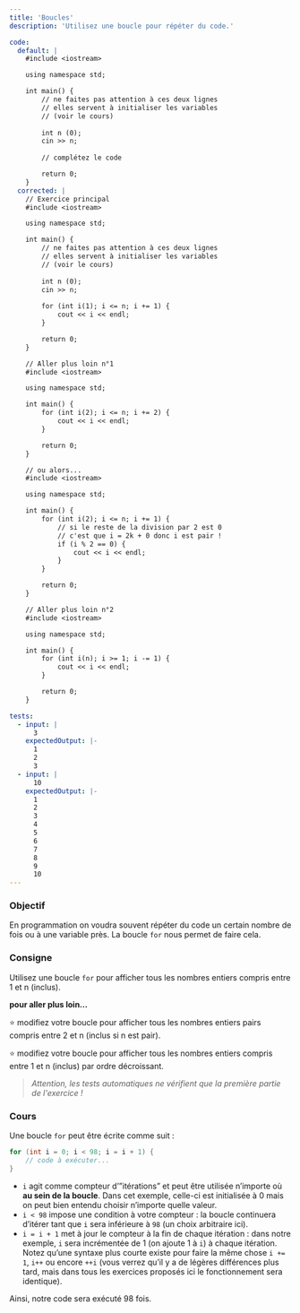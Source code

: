 ```yaml
---
title: 'Boucles'
description: 'Utilisez une boucle pour répéter du code.'

code:
  default: |
    #include <iostream>

    using namespace std;

    int main() {        
        // ne faites pas attention à ces deux lignes
        // elles servent à initialiser les variables
        // (voir le cours)
            
        int n (0);
        cin >> n;
        
        // complétez le code

        return 0;
    }
  corrected: |
    // Exercice principal
    #include <iostream>

    using namespace std;

    int main() {  
        // ne faites pas attention à ces deux lignes
        // elles servent à initialiser les variables
        // (voir le cours)
            
        int n (0);
        cin >> n;
            
        for (int i(1); i <= n; i += 1) {
            cout << i << endl;
        }

        return 0;
    }

    // Aller plus loin n°1
    #include <iostream>

    using namespace std;

    int main() {        
        for (int i(2); i <= n; i += 2) {            
            cout << i << endl;     
        }    

        return 0;
    }

    // ou alors...
    #include <iostream>

    using namespace std;

    int main() {        
        for (int i(2); i <= n; i += 1) {      
            // si le reste de la division par 2 est 0          
            // c'est que i = 2k + 0 donc i est pair !            
            if (i % 2 == 0) {                
                cout << i << endl;            
            }
        }    

        return 0;
    }

    // Aller plus loin n°2
    #include <iostream>

    using namespace std;

    int main() {        
        for (int i(n); i >= 1; i -= 1) {            
            cout << i << endl;        
        }    

        return 0;
    }

tests:
  - input: |
      3
    expectedOutput: |-
      1
      2
      3
  - input: |
      10
    expectedOutput: |-
      1
      2
      3
      4
      5
      6
      7
      8
      9
      10
---
```


### Objectif

En programmation on voudra souvent répéter du code un certain nombre de fois ou à une variable près. La boucle `for` nous permet de faire cela.

### Consigne

Utilisez une boucle `for` pour afficher tous les nombres entiers compris entre 1 et n (inclus).

**pour aller plus loin…**

⭐ modifiez votre boucle pour afficher tous les nombres entiers pairs compris entre 2 et n (inclus si n est pair).

⭐ modifiez votre boucle pour afficher tous les nombres entiers compris entre 1 et n (inclus) par ordre décroissant.

> _Attention, les tests automatiques ne vérifient que la première partie de l'exercice !_

### Cours

Une boucle `for` peut être écrite comme suit :

```java
for (int i = 0; i < 98; i = i + 1) {
	// code à exécuter...
}
```

- `i` agit comme compteur d’”itérations” et peut être utilisée n’importe où **au sein de la boucle**. Dans cet exemple, celle-ci est initialisée à 0 mais on peut bien entendu choisir n’importe quelle valeur.
- `i < 98` impose une condition à votre compteur : la boucle continuera d’itérer tant que `i` sera inférieure à `98` (un choix arbitraire ici).
- `i = i + 1` met à jour le compteur à la fin de chaque itération : dans notre exemple, `i` sera incrémentée de 1 (on ajoute 1 à `i`) à chaque itération. Notez qu’une syntaxe plus courte existe pour faire la même chose `i += 1`, `i++` ou encore `++i` (vous verrez qu’il y a de légères différences plus tard, mais dans tous les exercices proposés ici le fonctionnement sera identique).

Ainsi, notre code sera exécuté 98 fois.
